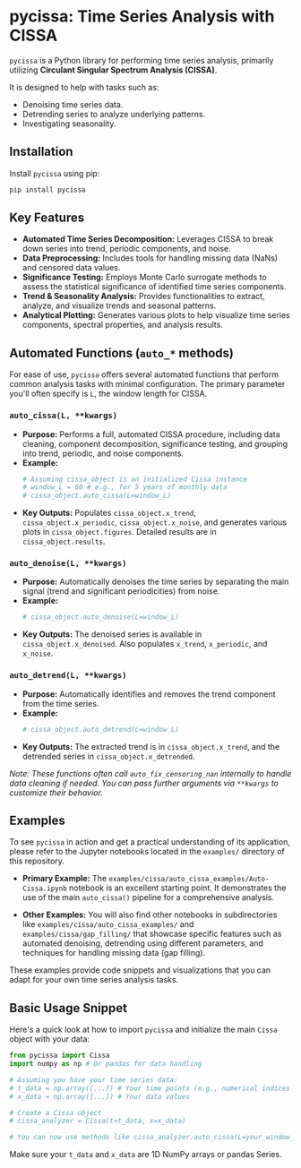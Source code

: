 # pycissa: Time Series Analysis with CISSA

`pycissa` is a Python library for performing time series analysis, primarily utilizing **Circulant Singular Spectrum Analysis (CISSA)**.

It is designed to help with tasks such as:
*   Denoising time series data.
*   Detrending series to analyze underlying patterns.
*   Investigating seasonality.

## Installation

Install `pycissa` using pip:
```bash
pip install pycissa
```

## Key Features

*   **Automated Time Series Decomposition:** Leverages CISSA to break down series into trend, periodic components, and noise.
*   **Data Preprocessing:** Includes tools for handling missing data (NaNs) and censored data values.
*   **Significance Testing:** Employs Monte Carlo surrogate methods to assess the statistical significance of identified time series components.
*   **Trend & Seasonality Analysis:** Provides functionalities to extract, analyze, and visualize trends and seasonal patterns.
*   **Analytical Plotting:** Generates various plots to help visualize time series components, spectral properties, and analysis results.

## Automated Functions (`auto_*` methods)

For ease of use, `pycissa` offers several automated functions that perform common analysis tasks with minimal configuration. The primary parameter you'll often specify is `L`, the window length for CISSA.

### `auto_cissa(L, **kwargs)`
*   **Purpose:** Performs a full, automated CISSA procedure, including data cleaning, component decomposition, significance testing, and grouping into trend, periodic, and noise components.
*   **Example:**
    ```python
    # Assuming cissa_object is an initialized Cissa instance
    # window_L = 60 # e.g., for 5 years of monthly data
    # cissa_object.auto_cissa(L=window_L)
    ```
*   **Key Outputs:** Populates `cissa_object.x_trend`, `cissa_object.x_periodic`, `cissa_object.x_noise`, and generates various plots in `cissa_object.figures`. Detailed results are in `cissa_object.results`.

### `auto_denoise(L, **kwargs)`
*   **Purpose:** Automatically denoises the time series by separating the main signal (trend and significant periodicities) from noise.
*   **Example:**
    ```python
    # cissa_object.auto_denoise(L=window_L)
    ```
*   **Key Outputs:** The denoised series is available in `cissa_object.x_denoised`. Also populates `x_trend`, `x_periodic`, and `x_noise`.

### `auto_detrend(L, **kwargs)`
*   **Purpose:** Automatically identifies and removes the trend component from the time series.
*   **Example:**
    ```python
    # cissa_object.auto_detrend(L=window_L)
    ```
*   **Key Outputs:** The extracted trend is in `cissa_object.x_trend`, and the detrended series in `cissa_object.x_detrended`.

*Note: These functions often call `auto_fix_censoring_nan` internally to handle data cleaning if needed. You can pass further arguments via `**kwargs` to customize their behavior.*

## Examples

To see `pycissa` in action and get a practical understanding of its application, please refer to the Jupyter notebooks located in the `examples/` directory of this repository.

*   **Primary Example:** The `examples/cissa/auto_cissa_examples/Auto-Cissa.ipynb` notebook is an excellent starting point. It demonstrates the use of the main `auto_cissa()` pipeline for a comprehensive analysis.

*   **Other Examples:** You will also find other notebooks in subdirectories like `examples/cissa/auto_cissa_examples/` and `examples/cissa/gap_filling/` that showcase specific features such as automated denoising, detrending using different parameters, and techniques for handling missing data (gap filling).

These examples provide code snippets and visualizations that you can adapt for your own time series analysis tasks.

## Basic Usage Snippet

Here's a quick look at how to import `pycissa` and initialize the main `Cissa` object with your data:

```python
from pycissa import Cissa
import numpy as np # Or pandas for data handling

# Assuming you have your time series data:
# t_data = np.array([...]) # Your time points (e.g., numerical indices or datetime objects)
# x_data = np.array([...]) # Your data values

# Create a Cissa object
# cissa_analyzer = Cissa(t=t_data, x=x_data)

# You can now use methods like cissa_analyzer.auto_cissa(L=your_window_length)
```
Make sure your `t_data` and `x_data` are 1D NumPy arrays or pandas Series.
